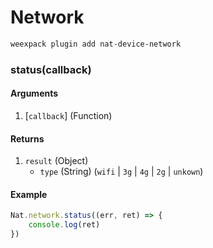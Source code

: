 # Network

```bash
weexpack plugin add nat-device-network
```

### status(callback)

#### Arguments
1. [`callback`] (Function)

#### Returns
1. `result` (Object)
    - `type` (String) (`wifi` | `3g` | `4g` | `2g` | `unkown`)

#### Example
```js
Nat.network.status((err, ret) => {
    console.log(ret)
})
```
